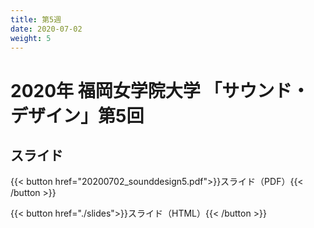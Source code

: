 ```yaml
---
title: 第5週
date: 2020-07-02
weight: 5
---
```



# 2020年 福岡女学院大学 「サウンド・デザイン」第5回


## スライド

{{< button href="20200702_sounddesign5.pdf">}}スライド（PDF）{{< /button >}}

{{< button href="./slides">}}スライド（HTML）{{< /button >}}

